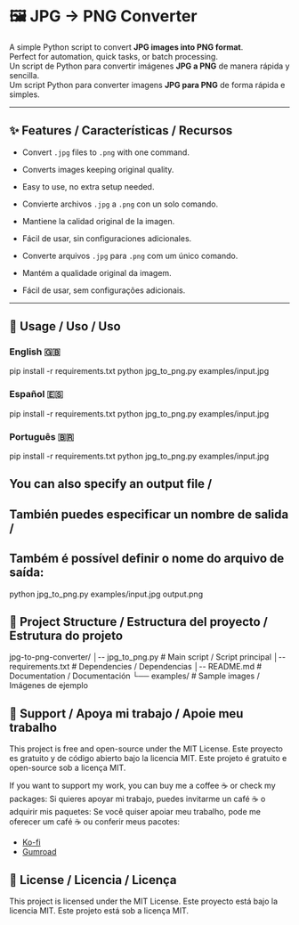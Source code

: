 # 🖼️ JPG → PNG Converter

A simple Python script to convert **JPG images into PNG format**.  
Perfect for automation, quick tasks, or batch processing.  
Un script de Python para convertir imágenes **JPG a PNG** de manera rápida y sencilla.  
Um script Python para converter imagens **JPG para PNG** de forma rápida e simples.

---

## ✨ Features / Características / Recursos
- Convert `.jpg` files to `.png` with one command.
- Converts images keeping original quality.
- Easy to use, no extra setup needed.

- Convierte archivos `.jpg` a `.png` con un solo comando.
- Mantiene la calidad original de la imagen.
- Fácil de usar, sin configuraciones adicionales.

- Converte arquivos `.jpg` para `.png` com um único comando.
- Mantém a qualidade original da imagem.
- Fácil de usar, sem configurações adicionais.

---

## 🚀 Usage / Uso / Uso

### English 🇬🇧

pip install -r requirements.txt
python jpg_to_png.py examples/input.jpg

### Español 🇪🇸

pip install -r requirements.txt
python jpg_to_png.py examples/input.jpg

### Português 🇧🇷

pip install -r requirements.txt
python jpg_to_png.py examples/input.jpg

## You can also specify an output file /
## También puedes especificar un nombre de salida / 
## Também é possível definir o nome do arquivo de saída:

python jpg_to_png.py examples/input.jpg output.png

## 📂 Project Structure / Estructura del proyecto / Estrutura do projeto

jpg-to-png-converter/
│-- jpg_to_png.py       # Main script / Script principal
│-- requirements.txt    # Dependencies / Dependencias
│-- README.md           # Documentation / Documentación
└── examples/           # Sample images / Imágenes de ejemplo

## 💖 Support / Apoya mi trabajo / Apoie meu trabalho

This project is free and open-source under the MIT License.
Este proyecto es gratuito y de código abierto bajo la licencia MIT.
Este projeto é gratuito e open-source sob a licença MIT.

If you want to support my work, you can buy me a coffee ☕ or check my packages:
Si quieres apoyar mi trabajo, puedes invitarme un café ☕ o adquirir mis paquetes:
Se você quiser apoiar meu trabalho, pode me oferecer um café ☕ ou conferir meus pacotes:

- [Ko-fi](https://ko-fi.com/elflacorex)  
- [Gumroad](https://elflacorex.gumroad.com/l/JPG_PNG_Converter)

## 📄 License / Licencia / Licença

This project is licensed under the MIT License.
Este proyecto está bajo la licencia MIT.
Este projeto está sob a licença MIT.
